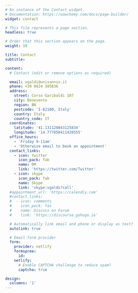 ```yaml
---
# An instance of the Contact widget.
# Documentation: https://wowchemy.com/docs/page-builder/
widget: contact

# This file represents a page section.
headless: true

# Order that this section appears on the page.
weight: 10

title: Contact
subtitle:

content:
  # Contact (edit or remove options as required)

  email: vgaldi@unisannio.it
  phone: +39 0824 305836
  address:
    street: Corso Garibaldi 107
    city: Benevento
    region: BN
    postcode: 'I-82100, Italy'
    country: Italy
    country_code: IT
  coordinates:
    latitude: '41.131129843125834'
    longitude: '14.777850411420555'
  office_hours:
    - 'Friday 9-11am'
    - 'Otherwise email to book an appointment'
  contact_links:
    - icon: twitter
      icon_pack: fab
      name: DM
      link: 'https://twitter.com/Twitter'
    - icon: skype
      icon_pack: fab
      name: Skype
      link: 'skype:vgaldi?call'
  #appointment_url: 'https://calendly.com'
  #contact_links:
  #  - icon: comments
  #    icon_pack: fas
  #    name: Discuss on Forum
  #    link: 'https://discourse.gohugo.io'

  # Automatically link email and phone or display as text?
  autolink: true

  # Email form provider
  form:
    provider: netlify
    formspree:
      id:
    netlify:
      # Enable CAPTCHA challenge to reduce spam?
      captcha: true

design:
  columns: '1'
---
```

